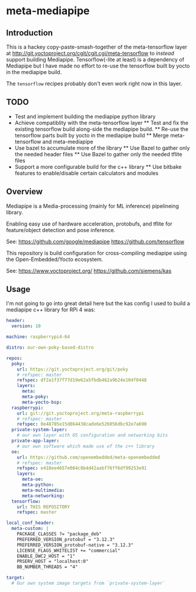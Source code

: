 # meta-mediapipe

## Introduction
This is a hackey copy-paste-smash-together of the meta-tensorflow layer at http://git.yoctoproject.org/cgit/cgit.cgi/meta-tensorflow
to _instead_ support building Mediapipe. Tensorflow(-lite at least) is a dependency of Mediapipe but I have made no
effort to re-use the tensorflow built by yocto in the mediapipe build.

The `tensorflow` recipes probably don't even work right now in this layer.

## TODO
* Test and implement building the mediapipe python library
* Achieve compatiblity with the meta-tensorflow layer
** Test and fix the existing tensorflow build along-side the mediapipe build.
** Re-use the tensorflow parts built by yocto in the mediapipe build
** Merge meta-tensorflow and meta-mediapipe
* Use bazel to accumulate more of the library
** Use Bazel to gather only the needed header files
** Use Bazel to gather only the needed tflite files
* Support a more configurable build for the c++ library
** Use bitbake features to enable/disable certain calculators and modules

## Overview
Mediapipe is a Media-processing (mainly for ML inference) pipelineing library.

Enabling easy use of hardware acceleration, protobufs, and tflite for feature/object detection and pose inference.

See: https://github.com/google/mediapipe https://github.com/tensorflow

This repository is build configuration for cross-compiling mediapipe using the Open-Embedded/Yocto ecosystem.

See: https://www.yoctoproject.org/ https://github.com/siemens/kas

## Usage
I'm not going to go into great detail here but the kas config I used to build a mediapipe c++ library for RPi 4 was:

```yaml
header:
  version: 10

machine: raspberrypi4-64

distro: our-own-poky-based-distro

repos:
  poky:
    url: https://git.yoctoproject.org/git/poky
    # refspec: master
    refspec: df2a1f37f77d19e62a5fbdb462a9b24e104f0448
    layers:
      meta:
      meta-poky:
      meta-yocto-bsp:
  raspberrypi:
    url: git://git.yoctoproject.org/meta-raspberrypi
    # refspec: master
    refspec: 0e48785e15d864438cade6e526056dbc92e7a690
  private-system-layer:
    # our own layer with OS configuration and networking bits
  private-app-layer:
    # our own software which made use of the c++ library
  oe:
    url: https://github.com/openembedded/meta-openembedded
    # refspec: master
    refspec: e418ee4657e084c8b4d42aabf76ff6df99253e91
    layers:
      meta-oe:
      meta-python:
      meta-multimedia:
      meta-networking:
  tensorflow:
    url: THIS REPOSITORY
    refspec: master

local_conf_header:
  meta-custom: |
    PACKAGE_CLASSES ?= "package_deb"
    PREFERRED_VERSION_protobuf = "3.12.3"
    PREFERRED_VERSION_protobuf-native = "3.12.3"
    LICENSE_FLAGS_WHITELIST += "commercial"
    ENABLE_DWC2_HOST = "1"
    PRSERV_HOST = "localhost:0"
    BB_NUMBER_THREADS = "4"

target:
  # Our own system image targets from `private-system-layer`
```